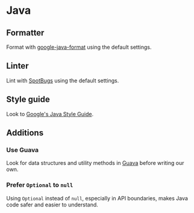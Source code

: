 # Java

## Formatter

Format with
[google-java-format](https://github.com/google/google-java-format) using
the default settings.

## Linter

Lint with [SpotBugs](https://spotbugs.github.io/) using the default
settings.

## Style guide

Look to [Google's Java Style Guide](https://google.github.io/styleguide/javaguide.html).

## Additions

### Use Guava

Look for data structures and utility methods in
[Guava](https://github.com/google/guava/wiki) before writing our own.

### Prefer `Optional` to `null`

Using `Optional` instead of `null`, especially in API boundaries, makes
Java code safer and easier to understand.
